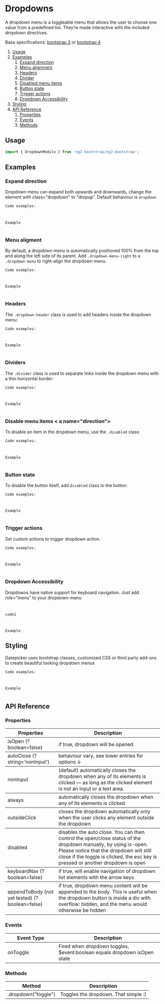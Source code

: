 # Dropdowns

A dropdown menu is a toggleable menu that allows the user to choose one value from a predefined list. They’re made interactive with the included dropdown directives.

Base specifications: [bootstrap 3](http://getbootstrap.com/javascript/#dropdowns) or [bootstrap 4](http://v4-alpha.getbootstrap.com/components/dropdowns/)


1. [Usage](#usage)
2. [Examples](#examples)
    1. [Expand direction](#direction)
    2. [Menu alignment](#alignment)
    3. [Headers](#headers)  
    4. [Divider](#divider)
    5. [Disabled menu items](#disable)
    6. [Button state](#btnstate)
    7. [Trigger actions](#trigger) 
    8. [Dropdown Accessibility](#accessibility)
3. [Styling](#styling)
4. [API Reference](#api)
    1. [Properties](#properties)
    2. [Events](#events)
    3. [Methods](#methods)
 
## Usage <a name="usage"></a>
```typescript
import { DropdownModule } from 'ng2-bootstrap/ng2-bootstrap';
```
## Examples <a name="examples"></a>
### Expand direction <a name="direction"></a>
Dropdown menu can expand both upwards and downwards, change the element with class="dropdown" to "dropup". Default behaviour is `dropdown`

`Code examples:`
#
`Example`
# 
### Menu aligment <a name="alignment"></a>
By default, a dropdown menu is automatically positioned 100% from the top and along the left side of its parent. Add `.dropdown-menu-right` to a `.dropdown-menu` to right-align the dropdown menu.

`Code examples:`
#
`Example`
# 
### Headers <a name="direction"></a>
The `.dropdown-header` class is used to add headers inside the dropdown menu:

`Code examples:`
#
`Example`
# 
### Dividers <a name="direction"></a>
The `.divider` class is used to separate links inside the dropdown menu with a thin horizontal border:

`Code examples:`
#
`Example`
# 
### Disable menu items < a name="direction"></a>
To disable an item in the dropdown menu, use the `.disabled` class:

`Code examples:`
#
`Example`
# 
### Button state <a name="direction"></a>
To disable the button itself, add `disabled` class to the button:

`Code examples:`
#
`Example`
# 
### Trigger actions <a name="direction"></a>
Set custom actions to trigger dropdown action.

`Code examples:`
#
`Example`
# 
### Dropdown Accessibility <a name="direction"></a>
Dropdowns have native support for keyboard navigation. Just add role="menu" to your dropdown-menu
#
`code1`
#
`Example`
## Styling <a name="styling"></a>
Datepicker uses bootstrap classes, customized CSS or third party add-ons to create beautiful looking dropdown menus

`Code examples:`
#
`Example`
# 
## API Reference <a name="api"></a>
### Properties <a name="properties"></a>

<div class="table-responsive">
  <table class="table table-bordered table-striped">
    <thead>
      <tr>
        <th style="width: 150px;">Properties</th>
        <th>Description</th>
      </tr>
    </thead>
    <tbody>
      <tr>
        <td>isOpen (?boolean=false)</td>
        <td>if true, dropdown will be opened</td>
      </tr>
    </tbody>
    <tbody>
          <tr>
            <td>autoClose (?string='nonInput')</td>
            <td>behaviour vary, see lower entries for options &darr; </td>
          </tr>
        </tbody>
        <tbody>
              <tr>
                <td>nonInput</td>
                <td>(default) automatically closes the dropdown when any of its elements is clicked — as long as the clicked element is not an input or a text area.</td>
              </tr>
            </tbody>
            <tbody>
        <tbody>
              <tr>
                <td>always</td>
                <td>automatically closes the dropdown when any of its elements is clicked</td>
              </tr>
            </tbody>
            <tbody>
        <tbody>
              <tr>
                <td>outsideClick</td>
                <td>closes the dropdown automatically only when the user clicks any element outside the dropdown</td>
              </tr>
            </tbody>
            <tbody>
        <tbody>
              <tr>
                <td>disabled</td>
                <td>disables the auto close. You can then control the open/close status of the dropdown manually, by using is-open. Please notice that the dropdown will still close if the toggle is clicked, the esc key is pressed or another dropdown is open</td>
              </tr>
            </tbody>
            <tbody>
        <tbody>
              <tr>
                <td>keyboardNav (?boolean=false)</td>
                <td>if true, will enable navigation of dropdown list elements with the arrow keys</td>
              </tr>
            </tbody>
        <tbody>
              <tr>
                <td>appendToBody (not yet tested) (?boolean=false)</td>
                <td>if true, dropdown menu content will be appended to the body. This is useful when the dropdown button is inside a div with overflow: hidden, and the menu would otherwise be hidden</td>
              </tr>
            </tbody>
            <tbody>
  </table>
</div>

### Events <a name="events"></a>
<div class="table-responsive">
  <table class="table table-bordered table-striped">
    <thead>
      <tr>
        <th style="width: 150px;">Event Type</th>
        <th>Description</th>
      </tr>
    </thead>
    <tbody>
      <tr>
        <td>onToggle</td>
        <td>Fired when dropdown toggles, $event:boolean equals dropdown isOpen state</td>
      </tr>
    </tbody>
  </table>
</div>

### Methods <a name="methods"></a>
<div class="table-responsive">
  <table class="table table-bordered table-striped">
    <thead>
      <tr>
        <th style="width: 150px;">Method</th>
        <th>Description</th>
      </tr>
    </thead>
    <tbody>
      <tr>
        <td>.dropdown("toggle")</td>
        <td>Toggles the dropdown. That simple :)</td>
      </tr>
    </tbody>
  </table>
</div>



